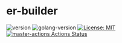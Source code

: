 # er-builder

![version](https://img.shields.io/badge/version-v0.1.0-brightgreen)
![golang-version](https://img.shields.io/badge/Go-1.14-blue)
[![License: MIT](https://img.shields.io/badge/License-MIT-blue.svg)](https://opensource.org/licenses/MIT)
[![master-actions Actions Status](https://github.com/Angelos-Giannis/erd-builder/workflows/master-actions/badge.svg)](https://github.com/Angelos-Giannis/erd-builder/actions)
